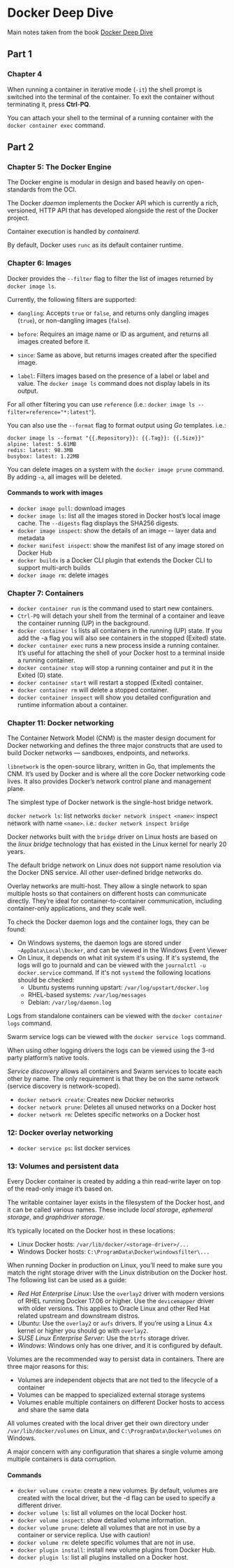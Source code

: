 # Docker Deep Dive

Main notes taken from the book [Docker Deep Dive](https://www.amazon.com/Docker-Deep-Dive-Nigel-Poulton/dp/1521822808)

## Part 1

### Chapter 4

When running a container in iterative mode (`-it`) the shell prompt is switched into the terminal of the container. To
exit the container without terminating it, press **Ctrl**-**PQ**.

You can attach your shell to the terminal of a running container with the `docker container exec` command.

## Part 2

### Chapter 5: The Docker Engine

The Docker engine is modular in design and based heavily on open-standards from the OCI.

The Docker *daemon* implements the Docker API which is currently a rich, versioned, HTTP API that has developed
alongside the rest of the Docker project.

Container execution is handled by *containerd*.

By default, Docker uses `runc` as its default container runtime.

### Chapter 6: Images

Docker provides the `--filter` flag to filter the list of
images returned by `docker image ls`.

Currently, the following filters are  supported:

- `dangling`: Accepts `true` or `false`, and returns only dangling images (`true`), or non-dangling images (`false`).

- `before`: Requires an image name or ID as argument, and returns all images created before it.

- `since`: Same as above, but returns images created after the specified image.

- `label`: Filters images based on the presence of a label or label and value. The `docker image ls` command does not
display labels in its output.

For all other filtering you can use `reference` (i.e.: `docker image ls --filter=reference="*:latest"`).

You can also use the `--format` flag to format output using *Go* templates. i.e.:
```shell
docker image ls --format "{{.Repository}}: {{.Tag}}: {{.Size}}"
alpine: latest: 5.61MB
redis: latest: 98.3MB
busybox: latest: 1.22MB
```

You can delete images on a system with the `docker image prune` command. By adding `-a`, all images will be deleted.

#### Commands to work with images

- `docker image pull`: download images
- `docker image ls`: list all the images stored in Docker host’s local image cache. The `--digests` flag displays 
the SHA256 digests.
- `docker image inspect`: show the details of an image -- layer data and metadata
- `docker manifest inspect`: show the manifest list of any image stored on Docker Hub
- `docker buildx` is a Docker CLI plugin that extends the Docker CLI to support multi-arch builds
- `docker image rm`: delete images

### Chapter 7: Containers

- `docker container run` is the command used to start new containers.
- `Ctrl-PQ` will detach your shell from the terminal of a container and leave the container running (UP) in the
background.
- `docker container ls` lists all containers in the running (UP) state. If you add the -a flag you will also see
containers in the stopped (Exited) state.
- `docker container exec` runs a new process inside a running container. It’s useful for attaching the shell of your
Docker host to a terminal inside a running container.
- `docker container stop` will stop a running container and put it in the Exited (0) state.
- `docker container start` will restart a stopped (Exited) container.
- `docker container rm` will delete a stopped container.
- `docker container inspect` will show you detailed configuration and runtime information about a container.

### Chapter 11: Docker networking

The Container Network Model (CNM) is the master design document for Docker networking and defines the three major
constructs that are used to build Docker networks — sandboxes, endpoints, and networks.

`libnetwork` is the open-source library, written in Go, that implements the CNM. It’s used by Docker and is where all
the core Docker networking code lives. It also provides Docker’s network control plane and management plane.

The simplest type of Docker network is the single-host bridge network.

`docker network ls`: list networks
`docker network inspect <name>`: inspect network with name `<name>`. i.e.: `docker network inspect bridge`

Docker networks built with the `bridge` driver on Linux hosts are based on the _linux bridge_ technology that has
existed in the Linux kernel for nearly 20 years.

The default bridge network on Linux does not support name resolution via the Docker DNS service. All other user-defined
bridge networks do.

Overlay networks are multi-host. They allow a single network to span multiple hosts so that containers on different
hosts can communicate directly. They’re ideal for container-to-container communication, including container-only
applications, and they scale well.

To check the Docker daemon logs and the container logs, they can be found:

- On Windows systems, the daemon logs are stored under `~AppData\Local\Docker`, and can be viewed in the Windows Event
Viewer
- On Linux, it depends on what init system it's using. If it's systemd, the logs will go to journald and can be viewed
with the `journalctl -u docker.service` command. If it's not `systemd` the following locations should be checked:
  * Ubuntu systems running upstart: `/var/log/upstart/docker.log`
  * RHEL-based systems: `/var/log/messages`
  * Debian: `/var/log/daemon.log`

Logs from standalone containers can be viewed with the `docker container logs` command.

Swarm service logs can be viewed with the `docker service logs` command.

When using other logging drivers the logs  can be viewed using the 3-rd party platform’s native tools.

_Service discovery_ allows all containers and Swarm services to locate each other by name. The only requirement is that
they be on the same network (service discovery is network-scoped).

- `docker network create`: Creates new Docker networks
- `docker network prune`: Deletes all unused networks on a Docker host
- `docker network rm`: Deletes specific networks on a Docker host

### 12: Docker overlay networking

- `docker service ps`: list docker services

### 13: Volumes and persistent data

Every Docker container is created by adding a thin read-write layer on top of the read-only image it’s based on.

The writable container layer exists in the filesystem of the Docker host, and it can be called various names. These
include _local storage_, _ephemeral storage_, and _graphdriver storage_.

It’s typically located on the Docker host in these locations:

- Linux Docker hosts: `/var/lib/docker/<storage-driver>/...`
- Windows Docker hosts: `C:\ProgramData\Docker\windowsfilter\...`

When running Docker in production on Linux, you’ll need to make sure you match the right storage driver with the Linux
distribution on the Docker host. The following list can be used as a guide:

- _Red Hat Enterprise Linux_: Use the `overlay2` driver with modern versions of RHEL running Docker 17.06 or higher. Use
the `devicemapper` driver with older versions. This applies to Oracle Linux and other Red Hat related upstream and
downstream distros.
- _Ubuntu_: Use the `overlay2` or `aufs` drivers. If you’re using a Linux 4.x kernel or higher you should go with
`overlay2`.
- _SUSE Linux Enterprise Server_: Use the `btrfs` storage driver.
- _Windows_: Windows only has one driver, and it is configured by default.

Volumes are the recommended way to persist data in containers. There are three major reasons for this:

- Volumes are independent objects that are not tied to the lifecycle of a container
- Volumes can be mapped to specialized external storage systems
- Volumes enable multiple containers on different Docker hosts to access and share the same data

All volumes created with the local driver get their own directory under `/var/lib/docker/volumes` on Linux, and
`C:\ProgramData\Docker\volumes` on Windows.

A major concern with any configuration that shares a single volume among multiple containers is data corruption.

#### Commands

- `docker volume create`: create a new volumes. By default, volumes are created with the local driver, but the -d flag
can be used to specify a different driver.
- `docker volume ls`: list all volumes on the local Docker host.
- `docker volume inspect`: show detailed volume information.
- `docker volume prune`: delete all volumes that are not in use by a container or service replica. Use with caution!
- `docker volume rm`: delete specific volumes that are not in use.
- `docker plugin install`: install new volume plugins from Docker Hub.
- `docker plugin ls`: list all plugins installed on a Docker host.
